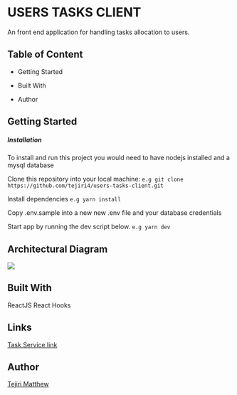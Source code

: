 # USERS TASKS CLIENT

An front end application for handling tasks allocation to users.

## Table of Content
- Getting Started

- Built With

- Author

## Getting Started

##### Installation
To install and run this project you would need to have nodejs installed and a mysql database 

Clone this repository into your local machine:
```e.g git clone https://github.com/tejiri4/users-tasks-client.git```

Install dependencies
```e.g yarn install```

Copy .env.sample into a new new .env file and your database credentials

Start app by running the dev script below.
```e.g yarn dev```

## Architectural Diagram

<img src="https://res.cloudinary.com/store-manager/image/upload/v1607846407/Users_Tasks_Diagram_Flow.svg">

## Built With
ReactJS
React Hooks


## Links
[Task Service link](https://users-tasks.herokuapp.com)

## Author
[Tejiri Matthew](https://github.com/tejiri4)
